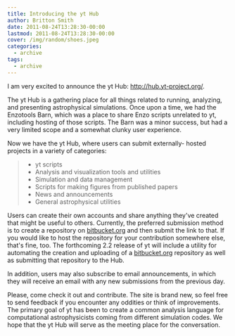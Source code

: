```yaml
---
title: Introducing the yt Hub
author: Britton Smith
date: 2011-08-24T13:28:30-00:00
lastmod: 2011-08-24T13:28:30-00:00
cover: /img/random/shoes.jpeg
categories:
  - archive
tags:
  - archive
---
```

I am very excited to announce the yt Hub: <http://hub.yt-project.org/>.

The yt Hub is a gathering place for all things related to running,
analyzing, and presenting astrophysical simulations. Once upon a time,
we had the Enzotools Barn, which was a place to share Enzo scripts
unrelated to yt, including hosting of those scripts. The Barn was a
minor success, but had a very limited scope and a somewhat clunky user
experience.

Now we have the yt Hub, where users can submit externally- hosted
projects in a variety of categories:

> -   yt scripts
> -   Analysis and visualization tools and utilities
> -   Simulation and data management
> -   Scripts for making figures from published papers
> -   News and announcements
> -   General astrophysical utilities

Users can create their own accounts and share anything they've created
that might be useful to others. Currently, the preferred submission
method is to create a repository on
[bitbucket.org](http://bitbucket.org/) and then submit the link to that.
If you would like to host the repository for your contribution somewhere
else, that's fine, too. The forthcoming 2.2 release of yt will include a
utility for automating the creation and uploading of a
[bitbucket.org](http://bitbucket.org/) repository as well as submitting
that repository to the Hub.

In addition, users may also subscribe to email announcements, in which
they will receive an email with any new submissions from the previous
day.

Please, come check it out and contribute. The site is brand new, so feel
free to send feedback if you encounter any oddities or think of
improvements. The primary goal of yt has been to create a common
analysis language for computational astrophysicists coming from
different simulation codes. We hope that the yt Hub will serve as the
meeting place for the conversation.
